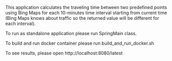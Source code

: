 This application calculates the traveling time between two predefined points using Bing Maps
for each 10-minutes time interval starting from current time (Bing Maps knows about traffic so
the returned value will be different for each interval).

To run as standalone application please run SpringMain class.

To build and run docker container please run build_and_run_docker.sh

To see results, please open http://localhost:8080/latest